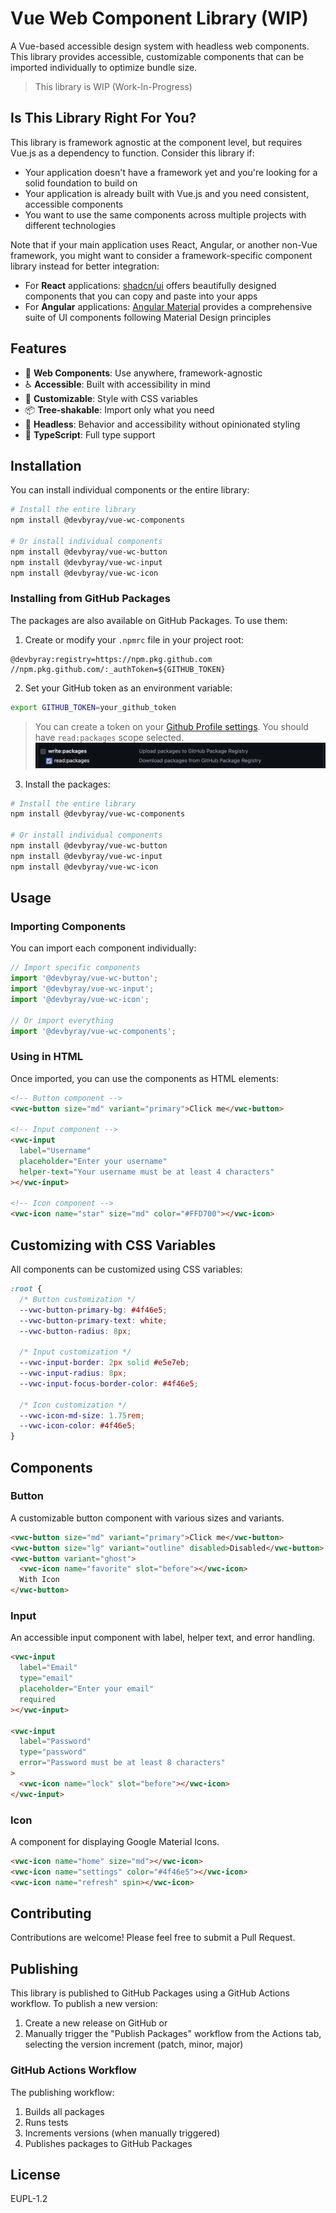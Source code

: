 # Vue Web Component Library (WIP)

A Vue-based accessible design system with headless web components. This library provides accessible, customizable components that can be imported individually to optimize bundle size.

> This library is WIP (Work-In-Progress)

## Is This Library Right For You?

This library is framework agnostic at the component level, but requires Vue.js as a dependency to function. Consider this library if:

- Your application doesn't have a framework yet and you're looking for a solid foundation to build on
- Your application is already built with Vue.js and you need consistent, accessible components
- You want to use the same components across multiple projects with different technologies

Note that if your main application uses React, Angular, or another non-Vue framework, you might want to consider a framework-specific component library instead for better integration:

- For **React** applications: [shadcn/ui](https://ui.shadcn.com/) offers beautifully designed components that you can copy and paste into your apps
- For **Angular** applications: [Angular Material](https://material.angular.io/) provides a comprehensive suite of UI components following Material Design principles


## Features

- 🧩 **Web Components**: Use anywhere, framework-agnostic
- ♿ **Accessible**: Built with accessibility in mind
- 🎨 **Customizable**: Style with CSS variables
- 📦 **Tree-shakable**: Import only what you need
- 🔧 **Headless**: Behavior and accessibility without opinionated styling
- 🧰 **TypeScript**: Full type support

## Installation

You can install individual components or the entire library:

```bash
# Install the entire library
npm install @devbyray/vue-wc-components

# Or install individual components
npm install @devbyray/vue-wc-button
npm install @devbyray/vue-wc-input
npm install @devbyray/vue-wc-icon
```

### Installing from GitHub Packages

The packages are also available on GitHub Packages. To use them:

1. Create or modify your `.npmrc` file in your project root:

```
@devbyray:registry=https://npm.pkg.github.com
//npm.pkg.github.com/:_authToken=${GITHUB_TOKEN}
```

2. Set your GitHub token as an environment variable:

```bash
export GITHUB_TOKEN=your_github_token
```

> You can create a token on your [Github Profile settings](https://github.com/settings/tokens). You should have `read:packages` scope selected.
![alt text](./assets/github-token-screenshot.png)

3. Install the packages:

```bash
# Install the entire library
npm install @devbyray/vue-wc-components

# Or install individual components
npm install @devbyray/vue-wc-button
npm install @devbyray/vue-wc-input
npm install @devbyray/vue-wc-icon
```

## Usage

### Importing Components

You can import each component individually:

```js
// Import specific components
import '@devbyray/vue-wc-button';
import '@devbyray/vue-wc-input';
import '@devbyray/vue-wc-icon';

// Or import everything
import '@devbyray/vue-wc-components';
```

### Using in HTML

Once imported, you can use the components as HTML elements:

```html
<!-- Button component -->
<vwc-button size="md" variant="primary">Click me</vwc-button>

<!-- Input component -->
<vwc-input 
  label="Username" 
  placeholder="Enter your username"
  helper-text="Your username must be at least 4 characters"
></vwc-input>

<!-- Icon component -->
<vwc-icon name="star" size="md" color="#FFD700"></vwc-icon>
```

## Customizing with CSS Variables

All components can be customized using CSS variables:

```css
:root {
  /* Button customization */
  --vwc-button-primary-bg: #4f46e5;
  --vwc-button-primary-text: white;
  --vwc-button-radius: 8px;
  
  /* Input customization */
  --vwc-input-border: 2px solid #e5e7eb;
  --vwc-input-radius: 8px;
  --vwc-input-focus-border-color: #4f46e5;
  
  /* Icon customization */
  --vwc-icon-md-size: 1.75rem;
  --vwc-icon-color: #4f46e5;
}
```

## Components

### Button

A customizable button component with various sizes and variants.

```html
<vwc-button size="md" variant="primary">Click me</vwc-button>
<vwc-button size="lg" variant="outline" disabled>Disabled</vwc-button>
<vwc-button variant="ghost">
  <vwc-icon name="favorite" slot="before"></vwc-icon>
  With Icon
</vwc-button>
```

### Input

An accessible input component with label, helper text, and error handling.

```html
<vwc-input 
  label="Email" 
  type="email" 
  placeholder="Enter your email"
  required
></vwc-input>

<vwc-input 
  label="Password" 
  type="password"
  error="Password must be at least 8 characters"
>
  <vwc-icon name="lock" slot="before"></vwc-icon>
</vwc-input>
```

### Icon

A component for displaying Google Material Icons.

```html
<vwc-icon name="home" size="md"></vwc-icon>
<vwc-icon name="settings" color="#4f46e5"></vwc-icon>
<vwc-icon name="refresh" spin></vwc-icon>
```

## Contributing

Contributions are welcome! Please feel free to submit a Pull Request.

## Publishing

This library is published to GitHub Packages using a GitHub Actions workflow. To publish a new version:

1. Create a new release on GitHub or
2. Manually trigger the "Publish Packages" workflow from the Actions tab, selecting the version increment (patch, minor, major)

### GitHub Actions Workflow

The publishing workflow:

1. Builds all packages
2. Runs tests
3. Increments versions (when manually triggered)
4. Publishes packages to GitHub Packages

## License
EUPL-1.2